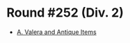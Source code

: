 # Round #252 (Div. 2)

* [A. Valera and Antique Items][]

[A. Valera and Antique Items]: http://codeforces.com/contest/441/problem/A
